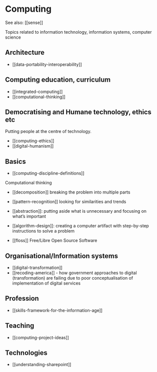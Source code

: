 <!--
 Copyright (C) 2023 David Jones
 
 This file is part of memex.
 
 memex is free software: you can redistribute it and/or modify
 it under the terms of the GNU General Public License as published by
 the Free Software Foundation, either version 3 of the License, or
 (at your option) any later version.
 
 memex is distributed in the hope that it will be useful,
 but WITHOUT ANY WARRANTY; without even the implied warranty of
 MERCHANTABILITY or FITNESS FOR A PARTICULAR PURPOSE.  See the
 GNU General Public License for more details.
 
 You should have received a copy of the GNU General Public License
 along with memex.  If not, see <http://www.gnu.org/licenses/>.
-->

# Computing 

See also: [[sense]]

Topics related to information technology, information systems, computer science


## Architecture 

- [[data-portability-interoperability]]

## Computing education, curriculum

- [[integrated-computing]]
- [[computational-thinking]]

## Democratising and Humane technology, ethics etc

Putting people at the centre of technology.

- [[computing-ethics]]
- [[digital-humanism]]

## Basics 

- [[computing-discipline-definitions]]

Computational thinking
- [[decomposition]] breaking the problem into multiple parts
- [[pattern-recognition]] looking for similarities and trends
- [[abstraction]]: putting aside what is unnecessary and focusing on what’s important
- [[algorithm-design]]: creating a computer artifact with step-by-step instructions to solve a problem


- [[floss]] Free/Libre Open Source Software

## Organisational/Information systems

- [[digital-transformation]]
- [[recoding-america]] - how government approaches to digital (transformation) are failing due to poor conceptualisation of implementation of digital services

## Profession

- [[skills-framework-for-the-information-age]]

## Teaching 

- [[computing-project-ideas]]


## Technologies 

- [[understanding-sharepoint]]


